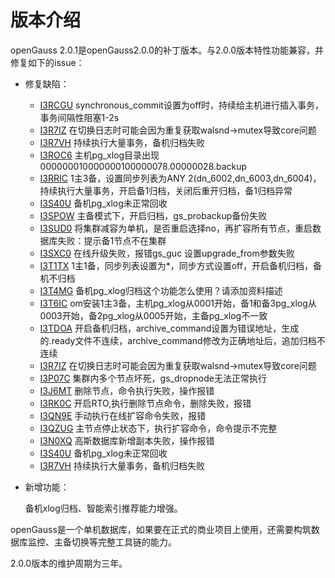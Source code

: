# 版本介绍<a name="ZH-CN_TOPIC_0289899200"></a>

openGauss 2.0.1是openGauss2.0.0的补丁版本。与2.0.0版本特性功能兼容，并修复如下的issue：

-   修复缺陷：
    - [I3RCGU](https://gitee.com/opengaussorg/dashboard?issue_id=I3RCGU) synchronous_commit设置为off时，持续给主机进行插入事务，事务间隔性阻塞1-2s
    - [I3R7IZ](https://gitee.com/opengaussorg/dashboard?issue_id=I3R7IZ) 在切换日志时可能会因为重复获取walsnd->mutex导致core问题
    - [I3R7VH](https://gitee.com/opengaussorg/dashboard?issue_id=I3R7VH) 持续执行大量事务，备机归档失败
    - [I3ROC6](https://gitee.com/opengaussorg/dashboard?issue_id=I3ROC6) 主机pg_xlog目录出现000000010000000100000078.00000028.backup
    - [I3RRIC](https://gitee.com/opengaussorg/dashboard?issue_id=I3RRIC) 1主3备，设置同步列表为ANY 2(dn_6002,dn_6003,dn_6004)，持续执行大量事务，开启备1归档，关闭后重开归档，备1归档异常
    - [I3S40U](https://gitee.com/opengaussorg/dashboard?issue_id=I3S40U) 备机pg_xlog未正常回收
    - [I3SPOW](https://gitee.com/opengaussorg/dashboard?issue_id=I3SPOW) 主备模式下，开启归档，gs_probackup备份失败
    - [I3SUD0](https://gitee.com/opengaussorg/dashboard?issue_id=I3SUD0) 将集群减容为单机，是否重启选择no，再扩容所有节点，重启数据库失败：提示备1节点不在集群
    - [I3SXC0](https://gitee.com/opengaussorg/dashboard?issue_id=I3SXC0) 在线升级失败，报错gs_guc 设置upgrade_from参数失败
    - [I3T1TX](https://gitee.com/opengaussorg/dashboard?issue_id=I3T1TX) 1主1备，同步列表设置为*，同步方式设置off，开启备机归档，备机不归档
    - [I3T4MG](https://gitee.com/opengaussorg/dashboard?issue_id=I3T4MG) 备机pg_xlog归档这个功能怎么使用？请添加资料描述
    - [I3T6IC](https://gitee.com/opengaussorg/dashboard?issue_id=I3T6IC) om安装1主3备，主机pg_xlog从0001开始，备1和备3pg_xlog从0003开始，备2pg_xlog从0005开始，主备pg_xlog不一致
    - [I3TDOA](https://gitee.com/opengaussorg/dashboard?issue_id=I3TDOA) 开启备机归档，archive_command设置为错误地址，生成的.ready文件不连续，archive_command修改为正确地址后，追加归档不连续
    - [I3R7IZ](https://gitee.com/opengaussorg/dashboard?issue_id=I3R7IZ) 在切换日志时可能会因为重复获取walsnd->mutex导致core问题
    - [I3P07C](https://gitee.com/opengaussorg/dashboard?issue_id=I3P07C) 集群内多个节点坏死，gs_dropnode无法正常执行
    - [I3J6MT](https://gitee.com/opengaussorg/dashboard?issue_id=I3J6MT) 删除节点，命令执行失败，操作报错
    - [I3RK0C](https://gitee.com/opengaussorg/dashboard?issue_id=I3RK0C) 开启RTO,执行删除节点命令，删除失败，报错
    - [I3QN9E](https://gitee.com/opengaussorg/dashboard?issue_id=I3QN9E) 手动执行在线扩容命令失败，报错
    - [I3QZUG](https://gitee.com/opengaussorg/dashboard?issue_id=I3QZUG) 主节点停止状态下，执行扩容命令，命令提示不完整
    - [I3N0XQ](https://gitee.com/opengaussorg/dashboard?issue_id=I3N0XQ) 高斯数据库新增副本失败，操作报错
    - [I3S40U](https://gitee.com/opengaussorg/dashboard?issue_id=I3S40U) 备机pg_xlog未正常回收
    - [I3R7VH](https://gitee.com/opengaussorg/dashboard?issue_id=I3R7VH) 持续执行大量事务，备机归档失败

-   新增功能：

    备机xlog归档、智能索引推荐能力增强。


openGauss是一个单机数据库，如果要在正式的商业项目上使用，还需要构筑数据库监控、主备切换等完整工具链的能力。

2.0.0版本的维护周期为三年。

